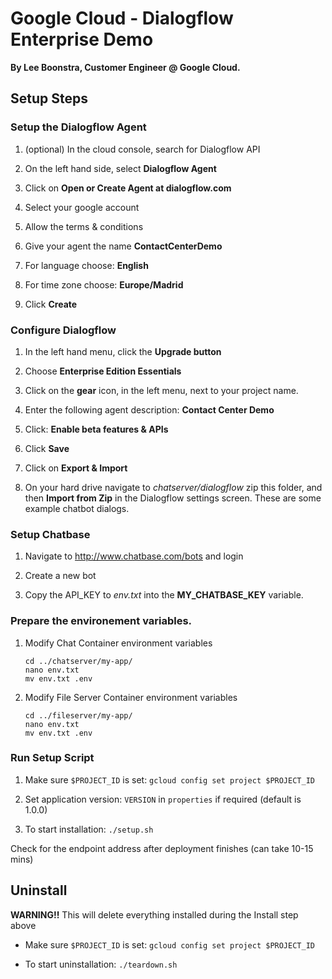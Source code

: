 # Google Cloud - Dialogflow Enterprise Demo

**By Lee Boonstra, Customer Engineer @ Google Cloud.**

## Setup Steps

### Setup the Dialogflow Agent

1. (optional) In the cloud console, search for Dialogflow API

2. On the left hand side, select **Dialogflow Agent**

3. Click on **Open or Create Agent at dialogflow.com**

4. Select your google account

5. Allow the terms & conditions

6. Give your agent the name **ContactCenterDemo**

7. For language choose: **English**

8. For time zone choose: **Europe/Madrid**

9. Click **Create**
 
### Configure Dialogflow

1. In the left hand menu, click the **Upgrade button**

1. Choose **Enterprise Edition Essentials**

1. Click on the **gear** icon, in the left menu, next to your project name.

1. Enter the following agent description: **Contact Center Demo**

1. Click: **Enable beta features & APIs**

1. Click **Save**

1. Click on **Export & Import**

1. On your hard drive navigate to *chatserver/dialogflow* zip this folder, and then **Import from Zip** in the Dialogflow settings screen. These are some example chatbot dialogs.

### Setup Chatbase

1. Navigate to http://www.chatbase.com/bots and login

1. Create a new bot

1. Copy the API_KEY to *env.txt* into the **MY_CHATBASE_KEY** variable.

### Prepare the environement variables.

1. Modify Chat Container environment variables

   ```
   cd ../chatserver/my-app/
   nano env.txt
   mv env.txt .env
   ```

1. Modify File Server  Container environment variables

   ```
   cd ../fileserver/my-app/
   nano env.txt
   mv env.txt .env
   ```
   
### Run Setup Script

1. Make sure `$PROJECT_ID` is set: `gcloud config set project $PROJECT_ID`

2. Set application version: `VERSION` in `properties` if required (default is 1.0.0)

3. To start installation: `./setup.sh`

Check for the endpoint address after deployment finishes (can take 10-15 mins)

## Uninstall

**WARNING!!** This will delete everything installed during the Install step above

- Make sure `$PROJECT_ID` is set: `gcloud config set project $PROJECT_ID`

- To start uninstallation: `./teardown.sh`